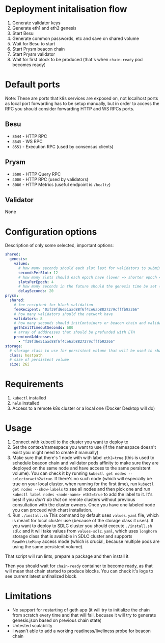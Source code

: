 # Deployment initalisation flow
1. Generate validator keys
2. Generate eth1 and eth2 genesis
3. Start Besu
4. Generate common passwords, etc and save on shared volume
5. Wait for Besu to start
6. Start Prysm beacon chain
7. Start Prysm validator
8. Wait for first block to be produced (that's when `chain-ready` pod becomes ready)

# Default ports 
Note: These are ports that k8s services are exposed on, not localhost ports as local port forwarding has to be setup manually, but in order to access the RPC you should consider forwarding HTTP and WS RPCs ports.

## Besu
* `8544` - HTTP RPC
* `8545` - WS RPC
* `8551` - Execution RPC (used by consensus clients)

## Prysm
* `3500` - HTTP Query RPC
* `4000` - HTTP RPC (used by validators)
* `8080` - HTTP Metrics (useful endpoint is `/healtz`)

## Validator
None

# Configuration options
Description of only some selected, important options:
``` yaml
shared:
  genesis:
    values:
      # how many seconds should each slot last for validators to submit attestations
      secondsPerSlot: 12
      # how many slots should each epoch have (lower => shorter epoch => faster finality)
      slotsPerEpoch: 4
      # how many seconds in the future should the genesis time be set (this has to be after beacon chain starts )
      delaySeconds: 20        
prysm: 
  shared: 
    # fee recipient for block validation
    feeRecipent: "0xf39fd6e51aad88f6f4ce6ab8827279cfffb92266"
    # how many validators should the network have
    validators: 8
    # how many seconds should initContainers or beacon chain and validator wait for Geth to start
    gethInitTimeoutSeconds: 600 
    # array of adddresses that should be prefunded with ETH
    preminedAddresses:
      - "f39fd6e51aad88f6f4ce6ab8827279cfffb92266"
storage:
  # storage class to use for persistent volume that will be used to share data betwen containers
  class: hostpath
  # size of persistent volume
  size: 2Gi
```

# Requirements
1. `kubectl` installed
2. `helm` installed
3. Access to a remote k8s cluster or a local one (Docker Desktop will do)

# Usage
1. Connect with kubectl to the cluster you want to deploy to
2. Set the context/namespace you want to use (if the namespace doesn't exist you might need to create it manually)
3. Make sure that there's 1 node with with label `eth2=true` (this is used to schedule beacon chain and validator pods affinity to make sure they are deployed on the same node and have access to the same persistent volume). You can check it by running `kubectl get nodes --selector=eth2=true`. If there's no such node (which will especially be true on your local cluster, when running for the first time), run `kubectl get nodes --show-labels` to see all nodes and then pick one and run `kubectl label nodes <node-name> eth2=true` to add the label to it. It's best if you *don't do that* on remote clusters without previous consultation with the cluster owners. 
Once you have one labeled node you can proceed with chart installation.
3. Run `./install.sh`
This command by default uses `values.yaml` file, which is meant for local cluster use (because of the storage class it uses). If you want to deploy to SDLC cluster you should execute `./install.sh sdlc` and it will take values from `values-sdlc.yaml`, which uses `longhorn` storage class that is available in SDLC cluster and supports `ReadWriteMany` access mode (which is crucial, because multiple pods are using the same persistent volume).

That script will run lints, prepare a package and then install it.

Then you should wait for `chain-ready` container to become ready, as that will mean that chain started to produce blocks. You can check it's logs to see current latest unfinalized block.

# Limitations
* No support for restarting of geth app (it will try to initialize the chain from scratch every time and that will fail, becuase it will try to generate genesis.json based on previous chain state)
* Untested scalability
* I wasn't able to add a working readiness/liveliness probe for beacon chain